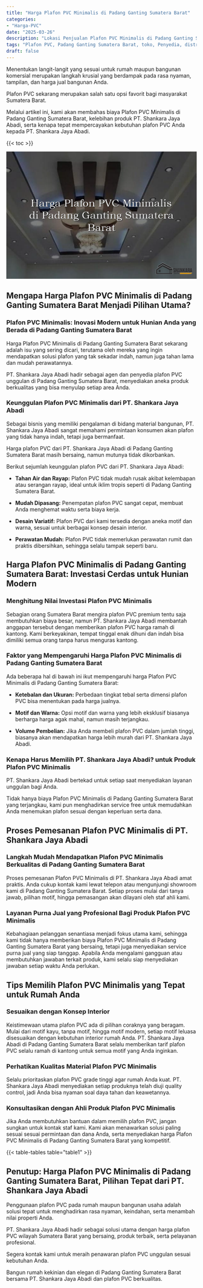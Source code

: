 ```yaml
---
title: "Harga Plafon PVC Minimalis di Padang Ganting Sumatera Barat"
categories: 
- "Harga-PVC"
date: "2025-03-26"
description: "Lokasi Penjualan Plafon PVC Minimalis di Padang Ganting Sumatera Barat bagi hunian, kantor, dan toko. Produk unggulan, beragam motif, variasi warna elegan, dengan layanan penempatan ditangani oleh teknisi berpengalaman serta garansi resmi!|Layanan penyediaan Plafon PVC Minimalis di Padang Ganting Sumatera Barat untuk keperluan rumah, kantor, maupun gerai, dengan material unggulan dan pemasangan oleh tenaga ahli profesional dan garansi resmi.|Alternatif Plafon PVC Minimalis di Padang Ganting Sumatera Barat yang andal bagi hunian, office, serta ritel, bersama panel unggulan dan pemasangan oleh tim profesional dan garansi resmi.|Penyediaan Plafon PVC Minimalis di Padang Ganting Sumatera Barat untuk hunian, office, serta toko, dengan material unggulan dan instalasi ditangani oleh tenaga ahli ahli, disertai dengan garansi resmi.}"
tags: "Plafon PVC, Padang Ganting Sumatera Barat, toko, Penyedia, distributor"
draft: false
---
```


Menentukan langit-langit yang sesuai untuk rumah maupun bangunan komersial merupakan langkah krusial yang berdampak pada rasa nyaman, tampilan, dan harga jual bangunan Anda.

Plafon PVC sekarang merupakan salah satu opsi favorit bagi masyarakat Sumatera Barat.

Melalui artikel ini, kami akan membahas biaya Plafon PVC Minimalis di Padang Ganting Sumatera Barat, kelebihan produk PT. Shankara Jaya Abadi, serta kenapa tepat mempercayakan kebutuhan plafon PVC Anda kepada PT. Shankara Jaya Abadi.

{{< toc >}}

![Harga Plafon PVC Minimalis di Padang Ganting Sumatera Barat](/images/Harga-PVC/Harga-Plafon-PVC-Minimalis-di-Padang-Ganting-Sumatera-Barat.png)


## Mengapa Harga Plafon PVC Minimalis di Padang Ganting Sumatera Barat Menjadi Pilihan Utama?

### Plafon PVC Minimalis: Inovasi Modern untuk Hunian Anda yang Berada di Padang Ganting Sumatera Barat

Harga Plafon PVC Minimalis di Padang Ganting Sumatera Barat sekarang adalah isu yang sering dicari, terutama oleh mereka yang ingin mendapatkan solusi plafon yang tak sekadar indah, namun juga tahan lama dan mudah perawatannya.

PT. Shankara Jaya Abadi hadir sebagai agen dan penyedia plafon PVC unggulan di Padang Ganting Sumatera Barat, menyediakan aneka produk berkualitas yang bisa menyulap setiap area Anda.

### Keunggulan Plafon PVC Minimalis dari PT. Shankara Jaya Abadi

Sebagai bisnis yang memiliki pengalaman di bidang material bangunan, PT. Shankara Jaya Abadi sangat memahami permintaan konsumen akan plafon yang tidak hanya indah, tetapi juga bermanfaat.

Harga plafon PVC dari PT. Shankara Jaya Abadi di Padang Ganting Sumatera Barat masih bersaing, namun mutunya tidak dikorbankan.

Berikut sejumlah keunggulan plafon PVC dari PT. Shankara Jaya Abadi:

- **Tahan Air dan Rayap:** Plafon PVC tidak mudah rusak akibat kelembapan atau serangan rayap, ideal untuk iklim tropis seperti di Padang Ganting Sumatera Barat.

- **Mudah Dipasang:** Penempatan plafon PVC sangat cepat, membuat Anda menghemat waktu serta biaya kerja.

- **Desain Variatif:** Plafon PVC dari kami tersedia dengan aneka motif dan warna, sesuai untuk berbagai konsep desain interior.

- **Perawatan Mudah:** Plafon PVC tidak memerlukan perawatan rumit dan praktis dibersihkan, sehingga selalu tampak seperti baru.

## Harga Plafon PVC Minimalis di Padang Ganting Sumatera Barat: Investasi Cerdas untuk Hunian Modern

### Menghitung Nilai Investasi Plafon PVC Minimalis

Sebagian orang Sumatera Barat mengira plafon PVC premium tentu saja membutuhkan biaya besar, namun PT. Shankara Jaya Abadi membantah anggapan tersebut dengan memberikan plafon PVC harga ramah di kantong. Kami berkeyakinan, tempat tinggal enak dihuni dan indah bisa dimiliki semua orang tanpa harus menguras kantong.

### Faktor yang Mempengaruhi Harga Plafon PVC Minimalis di Padang Ganting Sumatera Barat

Ada beberapa hal di bawah ini ikut mempengaruhi harga Plafon PVC Minimalis di Padang Ganting Sumatera Barat:

- **Ketebalan dan Ukuran:** Perbedaan tingkat tebal serta dimensi plafon PVC bisa menentukan pada harga jualnya.

- **Motif dan Warna:** Opsi motif dan warna yang lebih eksklusif biasanya berharga harga agak mahal, namun masih terjangkau.

- **Volume Pembelian:** Jika Anda membeli plafon PVC dalam jumlah tinggi, biasanya akan mendapatkan harga lebih murah dari PT. Shankara Jaya Abadi.

### Kenapa Harus Memilih PT. Shankara Jaya Abadi? untuk Produk Plafon PVC Minimalis

PT. Shankara Jaya Abadi bertekad untuk setiap saat menyediakan layanan unggulan bagi Anda.

Tidak hanya biaya Plafon PVC Minimalis di Padang Ganting Sumatera Barat yang terjangkau, kami pun menghadirkan service free untuk memudahkan Anda menemukan plafon sesuai dengan keperluan serta dana.

## Proses Pemesanan Plafon PVC Minimalis di PT. Shankara Jaya Abadi

### Langkah Mudah Mendapatkan Plafon PVC Minimalis Berkualitas di Padang Ganting Sumatera Barat

Proses pemesanan Plafon PVC Minimalis di PT. Shankara Jaya Abadi amat praktis. Anda cukup kontak kami lewat telepon atau mengunjungi showroom kami di Padang Ganting Sumatera Barat. Setiap proses mulai dari tanya jawab, pilihan motif, hingga pemasangan akan dilayani oleh staf ahli kami.

### Layanan Purna Jual yang Profesional Bagi Produk Plafon PVC Minimalis

Kebahagiaan pelanggan senantiasa menjadi fokus utama kami, sehingga kami tidak hanya memberikan biaya Plafon PVC Minimalis di Padang Ganting Sumatera Barat yang bersaing, tetapi juga menyediakan service purna jual yang siap tanggap. Apabila Anda mengalami gangguan atau membutuhkan jawaban terkait produk, kami selalu siap menyediakan jawaban setiap waktu Anda perlukan.

## Tips Memilih Plafon PVC Minimalis yang Tepat untuk Rumah Anda

### Sesuaikan dengan Konsep Interior

Keistimewaan utama plafon PVC ada di pilihan coraknya yang beragam. Mulai dari motif kayu, tanpa motif, hingga motif modern, setiap motif leluasa disesuaikan dengan kebutuhan interior rumah Anda. PT. Shankara Jaya Abadi di Padang Ganting Sumatera Barat selalu memberikan tarif plafon PVC selalu ramah di kantong untuk semua motif yang Anda inginkan.

### Perhatikan Kualitas Material Plafon PVC Minimalis

Selalu prioritaskan plafon PVC grade tinggi agar rumah Anda kuat. PT. Shankara Jaya Abadi menyediakan setiap produknya telah diuji quality control, jadi Anda bisa nyaman soal daya tahan dan keawetannya.

### Konsultasikan dengan Ahli Produk Plafon PVC Minimalis

Jika Anda membutuhkan bantuan dalam memilih plafon PVC, jangan sungkan untuk kontak staf kami. Kami akan menawarkan solusi paling sesuai sesuai permintaan dan dana Anda, serta menyediakan harga Plafon PVC Minimalis di Padang Ganting Sumatera Barat yang kompetitif.

{{< table-tables table="table1" >}}

## Penutup: Harga Plafon PVC Minimalis di Padang Ganting Sumatera Barat, Pilihan Tepat dari PT. Shankara Jaya Abadi

Penggunaan plafon PVC pada rumah maupun bangunan usaha adalah solusi tepat untuk menghadirkan rasa nyaman, keindahan, serta menambah nilai properti Anda.

PT. Shankara Jaya Abadi hadir sebagai solusi utama dengan harga plafon PVC wilayah Sumatera Barat yang bersaing, produk terbaik, serta pelayanan profesional.

Segera kontak kami untuk meraih penawaran plafon PVC unggulan sesuai kebutuhan Anda.

Bangun rumah kekinian dan elegan di Padang Ganting Sumatera Barat bersama PT. Shankara Jaya Abadi dan plafon PVC berkualitas.